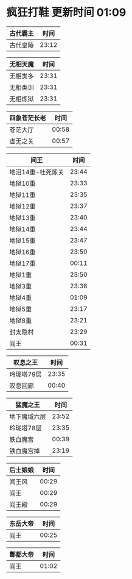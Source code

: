 # 疯狂打鞋 更新时间 01:09

| 古代霸主   | 时间    |
|--------|-------|
| 古代皇陵 | 23:12 |

| 无相天魔   | 时间    |
|--------|-------|
| 无相类多 | 23:31 |
| 无相类训 | 23:31 |
| 无相炼狱 | 23:31 |

| 四象苍茫长老   | 时间    |
|--------|-------|
| 苍茫大厅 | 00:58 |
| 虚无之关 | 00:57 |

| 间王   | 时间    |
|--------|-------|
| 地泪14重-杜死炼关 | 23:44 |
| 地狱10重 | 23:33 |
| 地狱11重 | 23:35 |
| 地狱12重 | 23:37 |
| 地狱13重 | 23:40 |
| 地狱14重 | 23:44 |
| 地狱15重 | 23:47 |
| 地狱16重 | 23:50 |
| 地狱17重 | 00:11 |
| 地狱1重 | 23:50 |
| 地狱3重 | 23:38 |
| 地狱4重 | 01:09 |
| 地狱5重 | 23:17 |
| 地狱8重 | 23:21 |
| 封太隐村 | 23:29 |
| 阎王 | 00:31 |

| 叹息之王   | 时间    |
|--------|-------|
| 玲珑塔79层 | 23:35 |
| 叹息回廊 | 00:40 |

| 猛魔之王   | 时间    |
|--------|-------|
| 地下魔域六层 | 23:52 |
| 玲珑塔78层 | 23:35 |
| 铁血魔宫 | 00:39 |
| 铁血魔宫掉 | 23:19 |

| 后土娘娘   | 时间    |
|--------|-------|
| 闻王风 | 00:29 |
| 阎王 | 00:29 |
| 阎王殿 | 00:29 |

| 东岳大帝   | 时间    |
|--------|-------|
| 阎王 | 00:25 |

| 酆都大帝   | 时间    |
|--------|-------|
| 阎王 | 01:02 |